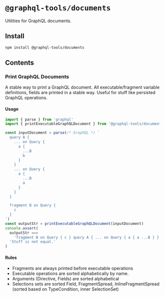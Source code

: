 # `@graphql-tools/documents`

Utilities for GraphQL documents.

## Install

```bash
npm install @graphql-tools/documents
```

## Contents

### Print GraphQL Documents

A stable way to print a GraphQL document. All executable/fragment variable definitions, fields are
printed in a stable way. Useful for stuff like persisted GraphQL operations.

#### Usage

```ts
import { parse } from 'graphql'
import { printExecutableGraphQLDocument } from '@graphql-tools/documents'

const inputDocument = parse(/* GraphQL */ `
  query A {
    ... on Query {
      a {
        ...B
        b
      }
    }
    ... on Query {
      a {
        ...B
        a
      }
    }
  }

  fragment B on Query {
    c
  }
`)
const outputStr = printExecutableGraphQLDocument(inputDocument)
console.assert(
  outputStr ===
    'fragment B on Query { c } query A { ... on Query { a { a ...B } } ... on Query { a { b ...B } } }',
  'Stuff is not equal.'
)
```

#### Rules

- Fragments are always printed before executable operations
- Executable operations are sorted alphabetically by name.
- Arguments (Directive, Fields) are sorted alphabetical
- Selections sets are sorted Field, FragmentSpread, InlineFragmentSpread (sorted based on
  TypeCondition, inner SelectionSet)
